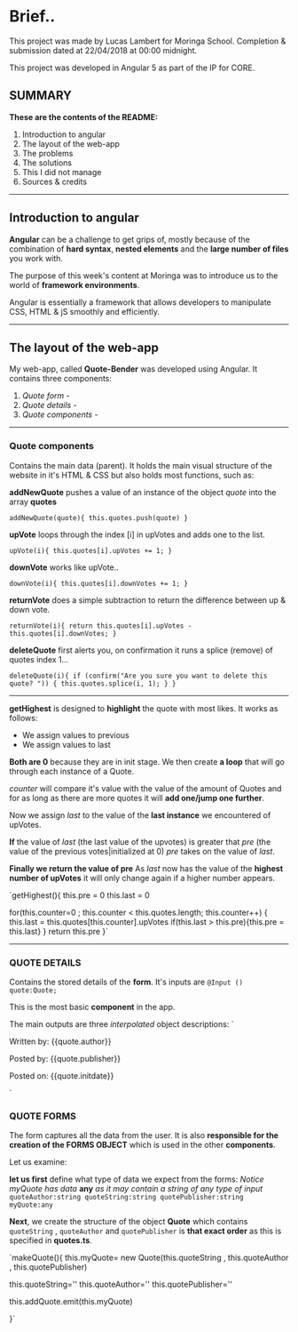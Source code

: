 # Brief..

This project was made by Lucas Lambert for Moringa School. Completion & submission dated at 22/04/2018 at 00:00 midnight.

This project was developed in Angular 5 as part of the IP for CORE.


## SUMMARY

__These are the contents of the README:__

1. Introduction to angular
2. The layout of the web-app
3. The problems
4. The solutions
5. This I did not manage
6. Sources & credits
----------------------------------------------------------------------------
## Introduction to angular


__Angular__ can be a challenge to get grips of, mostly because of the combination of __hard syntax__, __nested elements__ and the __large number of files__ you work with.

The purpose of this week's content at Moringa was to introduce us to the world of __framework environments__.

Angular is essentially a framework that allows developers to manipulate CSS, HTML & jS smoothly and efficiently.

-----------------------------------------------------------------------------
## The layout of the web-app

My web-app, called __Quote-Bender__ was developed using Angular.
It contains three components:
1. *Quote form* -
2. *Quote details* -
3. *Quote components* -
-----------------------------------------------------------------------------
### Quote components
Contains the main data (parent). It holds the main visual structure of the website in it's HTML & CSS but also holds most functions, such as:

__addNewQuote__ pushes a value of an instance of the object _quote_ into the array __quotes__


`addNewQuote(quote){
  this.quotes.push(quote)
}`


__upVote__ loops through the index [i] in upVotes and adds one to the list.


`upVote(i){
  this.quotes[i].upVotes += 1;
}`


__downVote__ works like upVote..



`downVote(i){
  this.quotes[i].downVotes += 1;
}`


__returnVote__ does a simple subtraction to return the difference between up & down vote.


`returnVote(i){
  return this.quotes[i].upVotes - this.quotes[i].downVotes;
}`


__deleteQuote__ first alerts you, on confirmation it runs a splice (remove) of quotes index 1...


`deleteQuote(i){
    if (confirm("Are you sure you want to delete this quote? ")) {
        this.quotes.splice(i, 1);
    }
}`

--------------------------------------------------------------------------

__getHighest__ is designed to __highlight__ the quote with most likes.
It works as follows:
- We assign values to previous
- We assign values to last

__Both are 0__ because they are in init stage.
We then create __a loop__ that will go through each instance of a Quote.

_counter_ will compare it's value with the value of the amount of Quotes and for as long as there are more quotes it will __add one/jump one further__.

Now we assign _last_ to the value of the __last instance__ we encountered of upVotes.

__If__ the value of _last_ (the last value of the upvotes) is greater that _pre_ (the value of the previous votes|initialized at 0) _pre_ takes on the value of _last_.

__Finally we return the value of pre__
As _last_ now has the value of the __highest number of upVotes__ it will only change again if a higher number appears.

`getHighest(){
  this.pre = 0
  this.last = 0

  for(this.counter=0 ; this.counter < this.quotes.length; this.counter++) {
    this.last = this.quotes[this.counter].upVotes
    if(this.last > this.pre){this.pre = this.last}
  }
  return  this.pre
}`

-----------------------------------------------------------------------------


### QUOTE DETAILS
Contains the stored details of the __form__.
It's inputs are `@Input () quote:Quote;`

This is the most basic __component__ in the app.

The main outputs are three _interpolated_ object descriptions:
`  <p>
    Written by: {{quote.author}}
  </p>
  <p>
    Posted by: {{quote.publisher}}
  </p>
  <p>
    Posted on: {{quote.initdate}}
  </p>`

### QUOTE FORMS
The form captures all the data from the user.
It is also __responsible for the creation of the FORMS OBJECT__ which is used in the other __components__.

Let us examine:


__let us first__ define what type of data we expect from the forms:
*Notice myQuote has data* __any__ *as it may contain a string of any type of input*
`quoteAuthor:string
quoteString:string
quotePublisher:string
myQuote:any
`

__Next__, we create the structure of the object __Quote__ which contains `quoteString` , `quoteAuthor` and `quotePublisher` is __that exact order__ as this is specified in __quotes.ts__.


`makeQuote(){
  this.myQuote= new Quote(this.quoteString , this.quoteAuthor , this.quotePublisher)

  this.quoteString=''
  this.quoteAuthor=''
  this.quotePublisher=''

  this.addQuote.emit(this.myQuote)

}`
